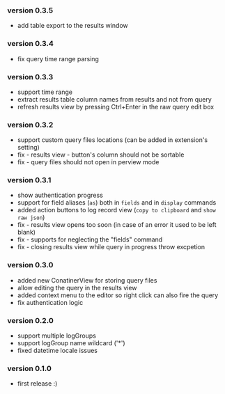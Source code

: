 ### version 0.3.5
- add table export to the results window

### version 0.3.4
- fix query time range parsing

### version 0.3.3
- support time range
- extract results table column names from results and not from query
- refresh results view by pressing Ctrl+Enter in the raw query edit box

### version 0.3.2
- support custom query files locations (can be added in extension's setting)
- fix - results view - button's column should not be sortable
- fix - query files should not open in perview mode

### version 0.3.1
- show authentication progress
- support for field aliases (`as`) both in `fields` and in `display` commands
- added action buttons to log record view (`copy to clipboard` and `show raw json`)
- fix - results view opens too soon (in case of an error it used to be left blank)
- fix - supports for neglecting the "fields" command
- fix - closing results view while query in progress throw excpetion

### version 0.3.0
- added new ConatinerView for storing query files
- allow editing the query in the results view
- added context menu to the editor so right click can also fire the query
- fix authentication logic

### version 0.2.0
- support multiple logGroups 
- support logGroup name wildcard ('*')
- fixed datetime locale issues

### version 0.1.0
- first release :)